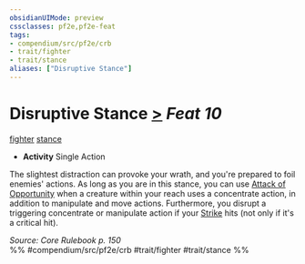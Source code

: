 ```yaml
---
obsidianUIMode: preview
cssclasses: pf2e,pf2e-feat
tags:
- compendium/src/pf2e/crb
- trait/fighter
- trait/stance
aliases: ["Disruptive Stance"]
---
```

# Disruptive Stance  [>](rules/core-rulebook/chapter-9-playing-the-game.md#Actions "Single Action") *Feat 10*  
[fighter](rules/traits/fighter.md "Fighter Class Trait")  [stance](rules/traits/stance.md "Stance Combat Trait")  

- **Activity** Single Action

The slightest distraction can provoke your wrath, and you're prepared to foil enemies' actions. As long as you are in this stance, you can use [Attack of Opportunity](rules/actions/attack-of-opportunity.md) when a creature within your reach uses a concentrate action, in addition to manipulate and move actions. Furthermore, you disrupt a triggering concentrate or manipulate action if your [Strike](rules/actions/strike.md) hits (not only if it's a critical hit).

*Source: Core Rulebook p. 150*  
%% #compendium/src/pf2e/crb #trait/fighter #trait/stance %%